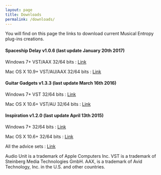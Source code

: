 ```yaml
---
layout: page
title: Downloads
permalink: /downloads/
---
```


You will find on this page the links to download current Musical Entropy plug-ins creations.

#### Spaceship Delay v1.0.6 (last update January 20th 2017)

Windows 7+ VST/AAX 32/64 bits : [Link](https://static.kvraudio.com/files/1944/spaceshipdelaywin_1_0_6.zip)

Mac OS X 10.9+ VST/AU/AAX 32/64 bits : [Link](https://static.kvraudio.com/files/1944/spaceshipdelaymac_1_0_6.zip)

#### Guitar Gadgets v1.3.3 (last update March 16th 2016)

Windows 7+ VST 32/64 bits : [Link](http://static.kvraudio.com/files/1944/guitargadgetswin.zip)

Mac OS X 10.6+ VST/AU 32/64 bits : [Link](http://static.kvraudio.com/files/1944/guitargadgetsmac.zip)

#### Inspiration v1.2.0 (last update April 13th 2015)

Windows 7+ 32/64 bits : [Link](http://static.kvraudio.com/files/1944/inspiration_windows.zip)

Mac OS X 10.6+ 32/64 bits : [Link](http://static.kvraudio.com/files/1944/inspiration_mac.zip)

All the advice sets : [Link](http://static.kvraudio.com/files/1944/inspirationsets.zip)

Audio Unit is a trademark of Apple Computers Inc. VST is a trademark of Steinberg Media Technologies GmbH. AAX, is a trademark of Avid Technology, Inc. in the U.S. and other countries.
